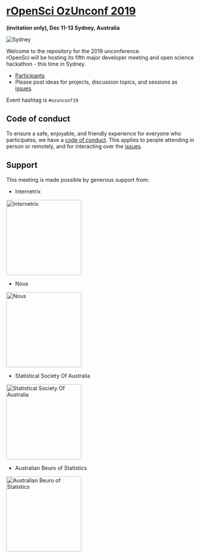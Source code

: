 # [rOpenSci OzUnconf 2019 ](http://ozunconf19.ropensci.org/)
__(invitation only), Dec 11-13 Sydney, Australia__

![Sydney](http://ozunconf19.ropensci.org/images/rainbow_opera_house.jpg)

Welcome to the repository for the 2019 unconference.  
rOpenSci will be hosting its fifth major developer meeting and open science hackathon - this time in Sydney.

* [Participants](http://ozunconf19.ropensci.org/#participants)  
* Please post ideas for projects, discussion topics, and sessions as [issues](https://github.com/ropensci/ozunconf19/issues/).

Event hashtag is `#ozunconf19`

## Code of conduct

To ensure a safe, enjoyable, and friendly experience for everyone who participates, we have a [code of conduct](http://ozunconf19.ropensci.org/coc).  This applies to people attending in person or remotely, and for interacting over the [issues](https://github.com/ropensci/ozunconf19/issues/).

## Support  
This meeting is made possible by generous support from:

- Internetrix

<img src="http://ozunconf19.ropensci.org/images/Internetrix-Vertical-RGB-1200px.png" alt="Internetrix" width="200"/>

- Nous

<img src="http://ozunconf19.ropensci.org/images/Nous.jpeg" alt="Nous" width="200"/>

- Statistical Society Of Australia

<img src="http://ozunconf19.ropensci.org/images/StatisticalSocietyOfAustralia_Logotype_MAIN_USE.png" alt="Statistical Society Of Australia" width="200"/>
 
 
- Australian Beuro of Statistics

 
<img src="http://ozunconf19.ropensci.org/images/ABS_Logo_RGB_Mono_72px_125W_ResponsiveLR.png" alt="Australian Beuro of Statistics" width="200"/>

